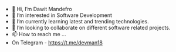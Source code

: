 - 👋 Hi, I’m Dawit Mandefro
- 👀 I’m interested in Software Development
- 🌱 I’m currently learning latest and trending technologies.
- 💞️ I’m looking to collaborate on different software related projects.
- 📫 How to reach me ...
- On Telegram - https://t.me/devman18

<!---
dawitmandefro403/dawitmandefro403 is a ✨ special ✨ repository because its `README.md` (this file) appears on your GitHub profile.
You can click the Preview link to take a look at your changes.
--->
